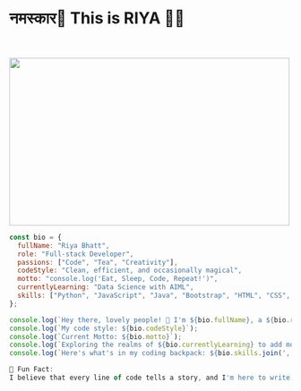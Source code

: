 <H1>नमस्कार🙏 This is RIYA 👩‍💻</H1>
<br>
<br>
<img src="https://media1.giphy.com/media/RbDKaczqWovIugyJmW/giphy.gif" style="width:500px;height:300px;align-item:center;">

```javascript
const bio = {
  fullName: "Riya Bhatt",
  role: "Full-stack Developer",
  passions: ["Code", "Tea", "Creativity"],
  codeStyle: "Clean, efficient, and occasionally magical",
  motto: "console.log('Eat, Sleep, Code, Repeat!')",
  currentlyLearning: "Data Science with AIML",
  skills: ["Python", "JavaScript", "Java", "Bootstrap", "HTML", "CSS", "Pgadmin", "SQL"],
};

console.log(`Hey there, lovely people! 👋 I'm ${bio.fullName}, a ${bio.role} with a heart full of passions.`);
console.log(`My code style: ${bio.codeStyle}`);
console.log(`Current Motto: ${bio.motto}`);
console.log(`Exploring the realms of ${bio.currentlyLearning} to add more magic to my toolkit! 🌟`);
console.log(`Here's what's in my coding backpack: ${bio.skills.join(', ')} 🎒`);

🌟 Fun Fact:
I believe that every line of code tells a story, and I'm here to write the next epic chapter! 📜✨
